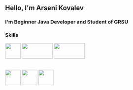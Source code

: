 ## Hello, I'm Arseni Kovalev

### I'm Beginner Java Developer and Student of GRSU



### Skills

<html>
<head>

</head>
<body>
    <p>
        <img src="https://upload.wikimedia.org/wikipedia/ru/thumb/3/39/Java_logo.svg/1200px-Java_logo.svg.png" width="50px" height="50px"></img>
        <img src="https://upload.wikimedia.org/wikipedia/commons/thumb/4/44/Spring_Framework_Logo_2018.svg/220px-Spring_Framework_Logo_2018.svg.png" width="100px" height="50px"  margin-left="25px" markdown="1" ></img>
        <img src="https://upload.wikimedia.org/wikipedia/commons/thumb/2/22/Hibernate_logo_a.png/250px-Hibernate_logo_a.png" width="100px" height="50px"  margin-left="25px"></img>
        <br>
        <br>
        <br>
        <img src="https://upload.wikimedia.org/wikipedia/commons/thumb/6/61/HTML5_logo_and_wordmark.svg/120px-HTML5_logo_and_wordmark.svg.png" width="50px" height="50px" margin-left="25px"></img>
        <img src="https://upload.wikimedia.org/wikipedia/commons/thumb/d/d5/CSS3_logo_and_wordmark.svg/120px-CSS3_logo_and_wordmark.svg.png" width="50px" height="50px" margin-left="25px"></img>
        <img src="https://upload.wikimedia.org/wikipedia/commons/thumb/2/29/Postgresql_elephant.svg/220px-Postgresql_elephant.svg.png" width="50px" height="50px" margin-left="25px"></img>
    </p>
</body>
</html>

